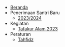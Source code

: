 - [Beranda](/)
- Penerimaan Santri Baru
  - [2023/2024](./penerimaan-santri-baru/tahun-2023.md)
- Kegiatan
  - [Tafakur Alam 2023](./kegiatan/tafakur-alam.md)
- Peraturan
  - [Tahfidz](./peraturan/tahfidz.md)
